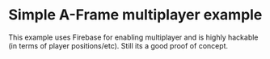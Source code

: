 # Simple A-Frame multiplayer example
This example uses Firebase for enabling multiplayer and is highly hackable (in terms of player positions/etc). Still its a good proof of concept.
